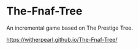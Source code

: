 # The-Fnaf-Tree

An incremental game based on The Prestige Tree.

https://witherpearl.github.io/The-Fnaf-Tree/
